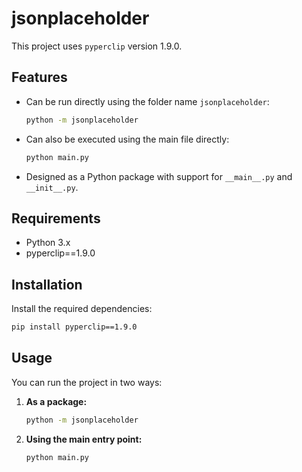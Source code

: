 # jsonplaceholder

This project uses `pyperclip` version 1.9.0.

## Features

- Can be run directly using the folder name `jsonplaceholder`:
  ```bash
  python -m jsonplaceholder
  ```

- Can also be executed using the main file directly:
  ```bash
  python main.py
  ```

- Designed as a Python package with support for `__main__.py` and `__init__.py`.

## Requirements

- Python 3.x
- pyperclip==1.9.0

## Installation

Install the required dependencies:

```bash
pip install pyperclip==1.9.0
```

## Usage

You can run the project in two ways:

1. **As a package:**
   ```bash
   python -m jsonplaceholder
   ```

2. **Using the main entry point:**
   ```bash
   python main.py
   ```
